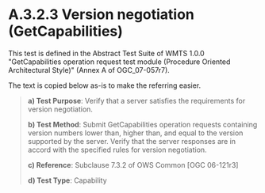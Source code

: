 # A.3.2.3 Version negotiation (GetCapabilities)

This test is defined in the Abstract Test Suite of WMTS 1.0.0 "GetCapabilities operation request test module (Procedure Oriented Architectural Style)" (Annex A of OGC_07-057r7).

The text is copied below as-is to make the referring easier.

> **a) Test Purpose**: Verify that a server satisfies the requirements for version negotiation.
>
> **b) Test Method**:  Submit GetCapabilities operation requests containing version numbers lower than, higher than, and equal to the version supported by the server. Verify that the server responses are in accord with the specified rules for version negotiation.
>
> **c) Reference**: Subclause 7.3.2 of OWS Common [OGC 06-121r3]
>
> **d) Test Type**: Capability
